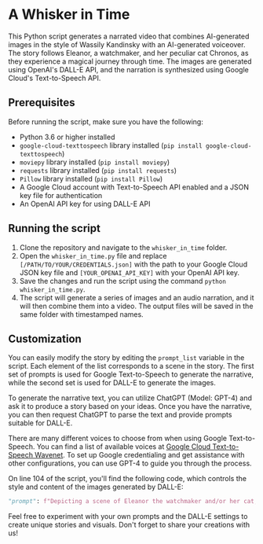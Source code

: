 # A Whisker in Time

This Python script generates a narrated video that combines AI-generated images in the style of Wassily Kandinsky with an AI-generated voiceover. The story follows Eleanor, a watchmaker, and her peculiar cat Chronos, as they experience a magical journey through time. The images are generated using OpenAI's DALL-E API, and the narration is synthesized using Google Cloud's Text-to-Speech API.

## Prerequisites

Before running the script, make sure you have the following:

- Python 3.6 or higher installed
- `google-cloud-texttospeech` library installed (`pip install google-cloud-texttospeech`)
- `moviepy` library installed (`pip install moviepy`)
- `requests` library installed (`pip install requests`)
- `Pillow` library installed (`pip install Pillow`)
- A Google Cloud account with Text-to-Speech API enabled and a JSON key file for authentication
- An OpenAI API key for using DALL-E API

## Running the script

1. Clone the repository and navigate to the `whisker_in_time` folder.
2. Open the `whisker_in_time.py` file and replace `[/PATH/TO/YOUR/CREDENTIALS.json]` with the path to your Google Cloud JSON key file and `[YOUR_OPENAI_API_KEY]` with your OpenAI API key.
3. Save the changes and run the script using the command `python whisker_in_time.py`.
4. The script will generate a series of images and an audio narration, and it will then combine them into a video. The output files will be saved in the same folder with timestamped names.

## Customization

You can easily modify the story by editing the `prompt_list` variable in the script. Each element of the list corresponds to a scene in the story. The first set of prompts is used for Google Text-to-Speech to generate the narrative, while the second set is used for DALL-E to generate the images.


To generate the narrative text, you can utilize ChatGPT (Model: GPT-4) and ask it to produce a story based on your ideas. Once you have the narrative, you can then request ChatGPT to parse the text and provide prompts suitable for DALL-E.

There are many different voices to choose from when using Google Text-to-Speech. You can find a list of available voices at [Google Cloud Text-to-Speech Wavenet](https://cloud.google.com/text-to-speech/docs/wavenet). To set up Google credentialing and get assistance with other configurations, you can use GPT-4 to guide you through the process.

On line 104 of the script, you'll find the following code, which controls the style and content of the images generated by DALL-E:

```python
"prompt": f"Depicting a scene of Eleanor the watchmaker and/or her cat, in the style Wassily Kandinsky: {prompt}",
```
Feel free to experiment with your own prompts and the DALL-E settings to create unique stories and visuals. Don't forget to share your creations with us!
